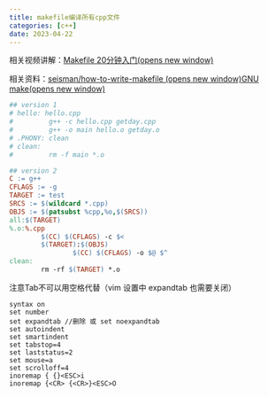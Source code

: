 ```yaml
---
title: makefile编译所有cpp文件
categories: [c++]
date: 2023-04-22
---
```




相关视频讲解：[Makefile 20分钟入门(opens new window)](https://www.bilibili.com/video/BV188411L7d2/)

相关资料：[seisman/how-to-write-makefile (opens new window)](https://seisman.github.io/how-to-write-makefile/)[GNU make(opens new window)](https://www.gnu.org/software/make/manual/make.html)

<!--more-->

```makefile
## version 1
# hello: hello.cpp
#         g++ -c hello.cpp getday.cpp
#         g++ -o main hello.o getday.o
# .PHONY: clean
# clean:
#         rm -f main *.o

## version 2
C := g++
CFLAGS := -g
TARGET := test
SRCS := $(wildcard *.cpp)
OBJS := $(patsubst %cpp,%o,$(SRCS))
all:$(TARGET)
%.o:%.cpp
        $(CC) $(CFLAGS) -c $<
        $(TARGET):$(OBJS)
                $(CC) $(CFLAGS) -o $@ $^
clean:
        rm -rf $(TARGET) *.o
```

注意Tab不可以用空格代替（vim 设置中 expandtab 也需要关闭）

```text
syntax on
set number
set expandtab //删除 或 set noexpandtab
set autoindent
set smartindent
set tabstop=4
set laststatus=2
set mouse=a
set scrolloff=4
inoremap { {}<ESC>i
inoremap {<CR> {<CR>}<ESC>O
```